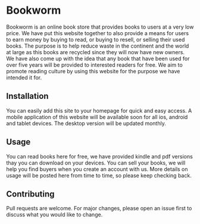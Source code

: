 # Bookworm

Bookworm is an online book store that provides books to users at a very low price. We have put this website together to also provide a means for users to earn money by buying to read, or buying to resell, or selling their used books. The purpose is to help reduce waste in the continent and the world at large as this books are recycled since they will now have new owners. We have also come up with the idea that any book that have been used for over five years will be provided to interested readers for free. We aim to promote reading culture by using this website for the purpose we have intended it for.

## Installation
You can easily add this site to your homepage for quick and easy access. A mobile application of this website will be available soon for all ios, android and tablet devices. The desktop version will be updated monthly.



## Usage
You can read books here for free, we  have provided kindle and pdf versions thay you can download on your devices. You can sell your books, we will help you find buyers when you create an account with us. More details on usage will be posted here from time to time, so please keep checking back.

## Contributing
Pull requests are welcome. For major changes, please open an issue first to discuss what you would like to change.

